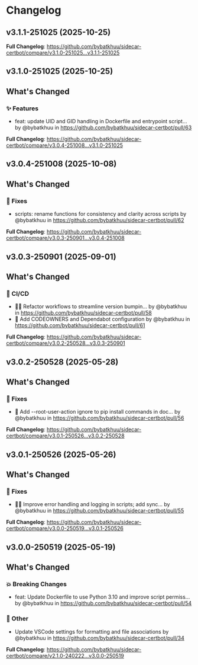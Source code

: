 # Changelog

## v3.1.1-251025 (2025-10-25)

<!-- Release notes generated using configuration in .github/release.yml at v3.1.1-251025 -->



**Full Changelog**: https://github.com/bybatkhuu/sidecar-certbot/compare/v3.1.0-251025...v3.1.1-251025

## v3.1.0-251025 (2025-10-25)

<!-- Release notes generated using configuration in .github/release.yml at v3.1.0-251025 -->

## What's Changed
### ✨ Features
* feat: update UID and GID handling in Dockerfile and entrypoint script… by @bybatkhuu in https://github.com/bybatkhuu/sidecar-certbot/pull/63


**Full Changelog**: https://github.com/bybatkhuu/sidecar-certbot/compare/v3.0.4-251008...v3.1.0-251025

## v3.0.4-251008 (2025-10-08)

<!-- Release notes generated using configuration in .github/release.yml at v3.0.4-251008 -->

## What's Changed
### 🐛 Fixes
* scripts: rename functions for consistency and clarity across scripts by @bybatkhuu in https://github.com/bybatkhuu/sidecar-certbot/pull/62


**Full Changelog**: https://github.com/bybatkhuu/sidecar-certbot/compare/v3.0.3-250901...v3.0.4-251008

## v3.0.3-250901 (2025-09-01)

<!-- Release notes generated using configuration in .github/release.yml at v3.0.3-250901 -->

## What's Changed
### 👷 CI/CD
* :hammer::green_heart: Refactor workflows to streamline version bumpin… by @bybatkhuu in https://github.com/bybatkhuu/sidecar-certbot/pull/58
* :hammer: Add CODEOWNERS and Dependabot configuration by @bybatkhuu in https://github.com/bybatkhuu/sidecar-certbot/pull/61


**Full Changelog**: https://github.com/bybatkhuu/sidecar-certbot/compare/v3.0.2-250528...v3.0.3-250901

## v3.0.2-250528 (2025-05-28)

<!-- Release notes generated using configuration in .github/release.yml at v3.0.2-250528 -->

## What's Changed
### 🐛 Fixes
* :hammer: Add --root-user-action ignore to pip install commands in doc… by @bybatkhuu in https://github.com/bybatkhuu/sidecar-certbot/pull/56


**Full Changelog**: https://github.com/bybatkhuu/sidecar-certbot/compare/v3.0.1-250526...v3.0.2-250528

## v3.0.1-250526 (2025-05-26)

<!-- Release notes generated using configuration in .github/release.yml at v3.0.1-250526 -->

## What's Changed
### 🐛 Fixes
* :bug::hammer: Improve error handling and logging in scripts; add sync… by @bybatkhuu in https://github.com/bybatkhuu/sidecar-certbot/pull/55


**Full Changelog**: https://github.com/bybatkhuu/sidecar-certbot/compare/v3.0.0-250519...v3.0.1-250526

## v3.0.0-250519 (2025-05-19)

<!-- Release notes generated using configuration in .github/release.yml at v3.0.0-250519 -->

## What's Changed
### 💥 Breaking Changes
* feat: Update Dockerfile to use Python 3.10 and improve script permiss… by @bybatkhuu in https://github.com/bybatkhuu/sidecar-certbot/pull/54
### 💬 Other
* Update VSCode settings for formatting and file associations by @bybatkhuu in https://github.com/bybatkhuu/sidecar-certbot/pull/34


**Full Changelog**: https://github.com/bybatkhuu/sidecar-certbot/compare/v2.1.0-240222...v3.0.0-250519
